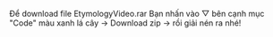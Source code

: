 Để download file EtymologyVideo.rar Bạn nhấn vào ▽ bên cạnh mục "Code" màu xanh lá cây -> Download zip -> rồi giải nén ra nhé!
